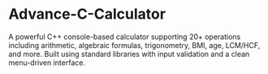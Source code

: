 # Advance-C-Calculator
A powerful C++ console-based calculator supporting 20+ operations including arithmetic, algebraic formulas, trigonometry, BMI, age, LCM/HCF, and more. Built using standard libraries with input validation and a clean menu-driven interface.
